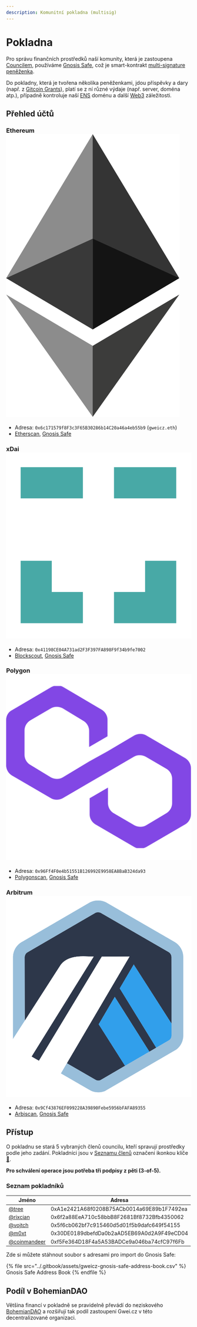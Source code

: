 ```yaml
---
description: Komunitní pokladna (multisig)
---
```


# Pokladna

Pro správu finančních prostředků naší komunity, která je zastoupena [Councilem](./), používáme [Gnosis Safe](https://gnosis-safe.io), což je smart-kontrakt [multi-signature peněženka](https://bankless.cz/studium/co-to-je-multisignature-wallet).

Do pokladny, která je tvořena několika peněženkami, jdou příspěvky a dary (např. z [Gitcoin Grants](https://gitcoin.co/grants/590/gweicz-czsk-defiethereum-community#)), platí se z ní různé výdaje (např. server, doména atp.), případně kontroluje naší [ENS](https://forum.gwei.cz/t/ethereum-name-service-ens-domenovy-system/420) doménu a další [Web3](../klicove-pojmy.md#web3) záležitosti.

## Přehled účtů

### Ethereum ![](../.gitbook/assets/network-ethereum.png)

* Adresa: `0x6c171579f8F3c3F65B30286b14C20a46a4eb55b9` (`gweicz.eth`)
* [Etherscan](https://etherscan.io/address/0x6c171579f8F3c3F65B30286b14C20a46a4eb55b9), [Gnosis Safe](https://gnosis-safe.io/app/#/safes/0x6c171579f8F3c3F65B30286b14C20a46a4eb55b9/balances)

### xDai ![](../.gitbook/assets/network-xdai.png)

* Adresa: `0x41198CE04A731ad2F3F397FA898F9f34b9fe7002`
* [Blockscout](https://blockscout.com/xdai/mainnet/address/0x41198CE04A731ad2F3F397FA898F9f34b9fe7002/transactions), [Gnosis Safe](https://xdai.gnosis-safe.io/app/#/safes/0x41198CE04A731ad2F3F397FA898F9f34b9fe7002)

### Polygon ![](../.gitbook/assets/network-polygon.png)

* Adresa: `0x96Ff4F0e4b51551B126992E9958EA8BaB324da93`
* [Polygonscan](https://polygonscan.com/address/0x96Ff4F0e4b51551B126992E9958EA8BaB324da93), [Gnosis Safe](https://polygon.gnosis-safe.io/app/#/safes/0x96Ff4F0e4b51551B126992E9958EA8BaB324da93)

### Arbitrum ![](../.gitbook/assets/network-arbitrum.png)

* Adresa: `0x9Cf43876EF099228A39890Febe5956bFAFA89355`
* [Arbiscan](https://arbiscan.io/address/0x9Cf43876EF099228A39890Febe5956bFAFA89355), [Gnosis Safe](https://arbitrum.gnosis-safe.io/app/#/safes/0x9Cf43876EF099228A39890Febe5956bFAFA89355/balances)

## Přístup

O pokladnu se stará 5 vybraných členů councilu, kteří spravují prostředky podle jeho zadání. Pokladníci jsou v [Seznamu členů](./#seznam-clenu-15) označeni ikonkou klíče [🔑](https://emojipedia.org/key/).

**Pro schválení operace jsou potřeba tři podpisy z pěti (3-of-5).**

### Seznam pokladníků

| Jméno                                               | Adresa                                     |
| --------------------------------------------------- | ------------------------------------------ |
| [@tree](https://forum.gwei.cz/u/tree)               | 0xA1e2421A68f0208B75ACb0014a69E89b1F7492ea |
| [@rixcian](https://forum.gwei.cz/u/rixcian)         | 0x6f2a88EeA710c58bbB8F2681Bf8732Bfb4350062 |
| [@vojtch](https://forum.gwei.cz/u/vojtch)           | 0x5f6cb062bf7c915460d5d01f5b9dafc649f54155 |
| [@m0xt](https://forum.gwei.cz/u/m0xt)               | 0x30DE0189dbefdDa0b2aAD5EB69A0d2A9F49eCD04 |
| [@coinmandeer](https://forum.gwei.cz/u/coinmandeer) | 0xf5Fe364D18F4a5A53BADCe9a046ba74cfC97f6Fb |

Zde si můžete stáhnout soubor s adresami pro import do Gnosis Safe:

{% file src="../.gitbook/assets/gweicz-gnosis-safe-address-book.csv" %}
Gnosis Safe Address Book
{% endfile %}

## Podíl v BohemianDAO

Většina financí v pokladně se pravidelně převádí do neziskového [BohemianDAO](http://bohemiandao.cz) a rozšiřují tak podíl zastoupení Gwei.cz v této decentralizované organizaci.
